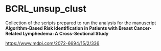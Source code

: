 # BCRL_unsup_clust
Collection of the scripts prepared to run the analysis for the manuscript<br />
**Algorithm-Based Risk Identification in Patients with Breast Cancer-Related Lymphedema: A Cross-Sectional Study**<br />

https://www.mdpi.com/2072-6694/15/2/336
